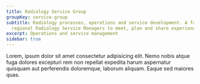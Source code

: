 ```yaml
---
title: Radiology Service Group
groupKey: service-group
subtitle: Radiology processes, operations and service development. A forum for
  regional Radiology Service Managers to meet, plan and share experience.
excerpt: Operations and service management
sidebar: true
---
```



Lorem, ipsum dolor sit amet consectetur adipisicing elit. Nemo nobis atque fuga dolores excepturi rem non repellat expedita harum aspernatur quisquam aut perferendis doloremque, laborum aliquam. Eaque sed maiores quas.[](https://github.com/ "GitHub")